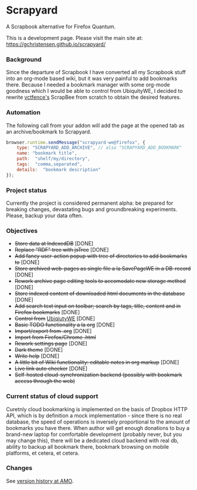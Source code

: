 # Scrapyard

A Scrapbook alternative for Firefox Quantum.

This is a development page. Please visit the main site at: https://gchristensen.github.io/scrapyard/

### Background

Since the departure of Scrapbook I have converted all my Scrapbook stuff into an org-mode
based wiki, but it was very painful to add bookmarks there. Because I needed a bookmark 
manager with some org-mode goodness which I would be able to control from UbiquityWE, 
I decided to rewrite [vctfence's](https://github.com/vctfence) ScrapBee from scratch 
to obtain the desired features.

### Automation

The following call from your addon will add the page at the opened tab as an archive/bookmark to Scrapyard. 

```javascript
browser.runtime.sendMessage("scrapyard-we@firefox", {
    type: "SCRAPYARD_ADD_ARCHIVE", // also "SCRAPYARD_ADD_BOOKMARK"
    name: "bookmark title",
    path:  "shelf/my/directory",
    tags:  "comma,separated",
    details:  "bookmark description"
});
``` 

### Project status

Currently the project is considered permanent alpha: be prepared for breaking changes, devastating bugs and 
groundbreaking experiments. Please, backup your data often.

### Objectives

* ~~Store data at IndexedDB~~ [DONE]
* ~~Replace "RDF" tree with jsTree~~ [DONE]
* ~~Add fancy user-action popup with tree of directories to add bookmarks to~~ [DONE]
* ~~Store archived web-pages as single file a la SavePageWE in a DB-record~~ [DONE]
* ~~Rework archive page editing tools to accomodate new storage method~~ [DONE]
* ~~Store indexed content of downloaded html documents in the database~~ [DONE]
* ~~Add search text input on toolbar; search by tags, title, content and in Firefox bookmarks~~ [DONE]
* ~~Control from~~ [UbiqiutyWE](https://gchristensen.github.io/ubiquitywe/) [DONE]
* ~~Basic TODO functionality a la org~~ [DONE]
* ~~Import/export from .org~~ [DONE]
* ~~Import from Firefox/Chrome .html~~
* ~~Rework settings page~~ [DONE]
* ~~Dark theme~~ [DONE]
* ~~Write help~~ [DONE]
* ~~A little bit of Wiki functionality: editable notes in org markup~~ [DONE]
* ~~Live link auto checker~~ [DONE]
* ~~Self-hosted cloud-synchronization backend (possibly with bookmark access through the web)~~

### Current status of cloud support

Curetnly cloud bookmarking is implemented on the basis of Dropbox HTTP API, which is by definition a mock
implementation - since there is no real database, the speed of operations is inversely proportional to
the amount of bookmarks you have there. When author will get enough donations to buy a brand-new laptop
for comfortable development (probably never, but you may change this), there will be a dedicated cloud 
backend with real db, ability to backup all bookmark there, bookmark browsing on mobile platforms, et cetera, et cetera.

### Changes

See [version history at AMO](https://addons.mozilla.org/en-US/firefox/addon/scrapyard/versions/).
